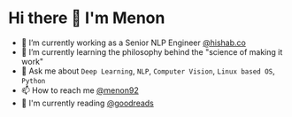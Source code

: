 # Hi there 👋 I'm Menon
- 🔭 I’m currently working as a Senior NLP Engineer [@hishab.co](https://hishab.co/about-us)
- 🌱 I’m currently learning the philosophy behind the "science of making it work"
- 💬 Ask me about `Deep Learning`, `NLP`, `Computer Vision`, `Linux based OS`, `Python`
- 📫 How to reach me [@menon92](https://www.linkedin.com/in/menon92/)
- 📖 I'm currently reading [@goodreads](https://www.goodreads.com/user/show/39679705-mehadi-menon)
